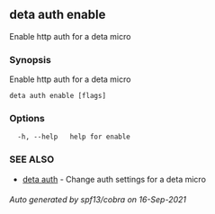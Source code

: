 ## deta auth enable

Enable http auth for a deta micro

### Synopsis

Enable http auth for a deta micro

```
deta auth enable [flags]
```

### Options

```
  -h, --help   help for enable
```

### SEE ALSO

* [deta auth](deta_auth.md)	 - Change auth settings for a deta micro

###### Auto generated by spf13/cobra on 16-Sep-2021
